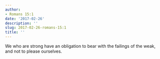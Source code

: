 ```yaml
---
author:
- Romans 15:1
date: '2017-02-26'
description: ''
slug: 2017-02-26-romans-15:1
title: ''
---
```

We who are strong have an obligation to bear with the failings of the weak, and not to please ourselves.



